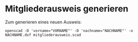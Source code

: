 # Mitgliederausweis generieren
Zum generieren eines neuen Ausweis:
```
openscad -D 'vorname="VORNAME"' -D 'nachname="NACHNAME"' -o NACHNAME.dxf mitgliederausweis.scad
```
